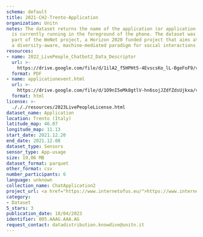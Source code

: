 ```yaml
---
schema: default
title: 2021-CH2-Trento-Application
organization: Unitn
notes: The dataset returns the name of the application (or application package) that
  is currently running in the foreground of the phone. The dataset was collected as
  part of the WeNet project, a Horizon 2020 funded project that aims at developing
  a diversity-aware, machine-mediated paradigm for social interactions.
resources:
- name: 2022_LivePeople_Chatbot2_Data_Descriptor
  url: >-
    https://drive.google.com/file/d/1ilA2_f5HPHt5-4EvscsKo_lL-BgeFoF9/view?usp=sharing
  format: PDF
- name: applicationevent.html
  url: >-
    https://drive.google.com/file/d/1O9nI5eMk8gtlV-hn6sojJZdfZdsUjkxa/view?usp=sharing
  format: html
license: >-
  ./././resources/2023LivePeopleLicense.html
dataset_name: Application
location: Trento (Italy)
latitude_map: 46.07
longitude_map: 11.13
start_date: 2021.12.20
end_date: 2021.12.08
dataset_type: Sensors
sensor_type: App-usage
size: 19,06 MB
dataset_format: parquet
other_format: csv
number_participants: 6
language: unknown
collection_name: ChatApplication2
project_url: <a href="https://www.internetofus.eu/">https://www.internetofus.eu/</a>
category:
- Dataset
5_stars: 3
publication_date: 18/04/2023
identifier: 005.AAAG.AAA.AG
request_contact: datadistribution.knowdive@unitn.it
---
```

